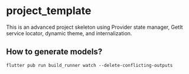 # project_template

This is an advanced project skeleton using Provider state manager, GetIt service locator, dynamic theme, and internalization.

## How to generate models?
`flutter pub run build_runner watch --delete-conflicting-outputs`
